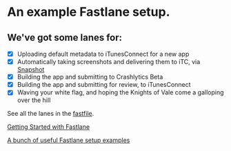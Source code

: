 # An example Fastlane setup.
 
 
## We've got some lanes for: 

- [x] Uploading default metadata to iTunesConnect for a new app
- [x] Automatically taking screenshots and delivering them to iTC, via [Snapshot](https://github.com/fastlane/fastlane/tree/master/snapshot)
- [x] Building the app and submitting to Crashlytics Beta
- [x] Building the app and submitting for review, to iTunesConnect
- [x] Waving your white flag, and hoping the Knights of Vale come a galloping over the hill

See all the lanes in the [fastfile](https://github.com/jonstoked/MonthsOfTheYear/blob/master/fastlane/Fastfile).

[Getting Started with Fastlane](https://docs.fastlane.tools/getting-started/ios/setup/)

[A bunch of useful Fastlane setup examples](https://github.com/fastlane/examples)


